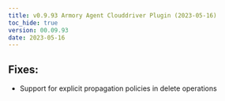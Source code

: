 ```yaml
---
title: v0.9.93 Armory Agent Clouddriver Plugin (2023-05-16)
toc_hide: true
version: 00.09.93
date: 2023-05-16
---
```


## Fixes:
* Support for explicit propagation policies in delete operations

